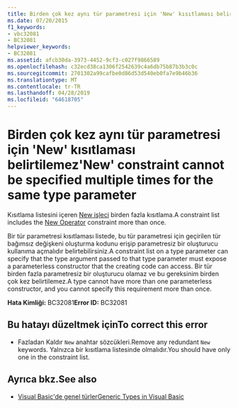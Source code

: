 ```yaml
---
title: Birden çok kez aynı tür parametresi için 'New' kısıtlaması belirtilemez
ms.date: 07/20/2015
f1_keywords:
- vbc32081
- BC32081
helpviewer_keywords:
- BC32081
ms.assetid: afcb30da-3973-4452-9cf3-c027f9866589
ms.openlocfilehash: c32ecd38ca1306f2542639c4a6db75b87b3b3c0c
ms.sourcegitcommit: 2701302a99cafbe0d86d53d540eb0fa7e9b46b36
ms.translationtype: MT
ms.contentlocale: tr-TR
ms.lasthandoff: 04/28/2019
ms.locfileid: "64618705"
---
```

# <a name="new-constraint-cannot-be-specified-multiple-times-for-the-same-type-parameter"></a><span data-ttu-id="3fa67-102">Birden çok kez aynı tür parametresi için 'New' kısıtlaması belirtilemez</span><span class="sxs-lookup"><span data-stu-id="3fa67-102">'New' constraint cannot be specified multiple times for the same type parameter</span></span>
<span data-ttu-id="3fa67-103">Kısıtlama listesini içeren [New işleci](../../visual-basic/language-reference/operators/new-operator.md) birden fazla kısıtlama.</span><span class="sxs-lookup"><span data-stu-id="3fa67-103">A constraint list includes the [New Operator](../../visual-basic/language-reference/operators/new-operator.md) constraint more than once.</span></span>  
  
 <span data-ttu-id="3fa67-104">Bir tür parametresi kısıtlaması listede, bu tür parametresi için geçirilen tür bağımsız değişkeni oluşturma kodunu erişip parametresiz bir oluşturucu kullanıma açmalıdır belirtebilirsiniz.</span><span class="sxs-lookup"><span data-stu-id="3fa67-104">A constraint list on a type parameter can specify that the type argument passed to that type parameter must expose a parameterless constructor that the creating code can access.</span></span> <span data-ttu-id="3fa67-105">Bir tür birden fazla parametresiz bir oluşturucu olamaz ve bu gereksinim birden çok kez belirtilemez.</span><span class="sxs-lookup"><span data-stu-id="3fa67-105">A type cannot have more than one parameterless constructor, and you cannot specify this requirement more than once.</span></span>  
  
 <span data-ttu-id="3fa67-106">**Hata Kimliği:** BC32081</span><span class="sxs-lookup"><span data-stu-id="3fa67-106">**Error ID:** BC32081</span></span>  
  
## <a name="to-correct-this-error"></a><span data-ttu-id="3fa67-107">Bu hatayı düzeltmek için</span><span class="sxs-lookup"><span data-stu-id="3fa67-107">To correct this error</span></span>  
  
- <span data-ttu-id="3fa67-108">Fazladan Kaldır `New` anahtar sözcükleri.</span><span class="sxs-lookup"><span data-stu-id="3fa67-108">Remove any redundant `New` keywords.</span></span> <span data-ttu-id="3fa67-109">Yalnızca bir kısıtlama listesinde olmalıdır.</span><span class="sxs-lookup"><span data-stu-id="3fa67-109">You should have only one in the constraint list.</span></span>  
  
## <a name="see-also"></a><span data-ttu-id="3fa67-110">Ayrıca bkz.</span><span class="sxs-lookup"><span data-stu-id="3fa67-110">See also</span></span>

- [<span data-ttu-id="3fa67-111">Visual Basic'de genel türler</span><span class="sxs-lookup"><span data-stu-id="3fa67-111">Generic Types in Visual Basic</span></span>](../../visual-basic/programming-guide/language-features/data-types/generic-types.md)
